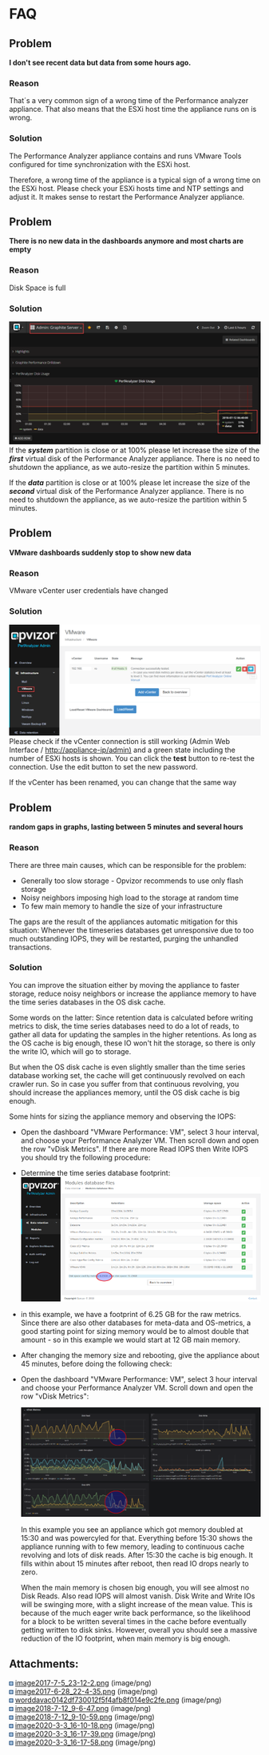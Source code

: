 # FAQ

## Problem

**I don't see recent data but data from some hours ago.**

### Reason

That´s a very common sign of a wrong time of the Performance analyzer
appliance. That also means that the ESXi host time the appliance runs on
is wrong.

### Solution

The Performance Analyzer appliance contains and runs VMware Tools
configured for time synchronization with the ESXi host.

Therefore, a wrong time of the appliance is a typical sign of a wrong
time on the ESXi host. Please check your ESXi hosts time and NTP
settings and adjust it. It makes sense to restart the Performance
Analyzer appliance.

## Problem

**There is no new data in the dashboards anymore and most charts are
empty**

### Reason

Disk Space is full

### Solution

![](attachments/212172801/765263903.png?height=250)  
If the ***system*** partition is close or at 100% please let increase
the size of the ***first*** virtual disk of the Performance Analyzer
appliance. There is no need to shutdown the appliance, as we auto-resize
the partition within 5 minutes.

If the ***data*** partition is close or at 100% please let increase the
size of the ***second*** virtual disk of the Performance Analyzer
appliance. There is no need to shutdown the appliance, as we auto-resize
the partition within 5 minutes.

  

## Problem

**VMware dashboards suddenly stop to show new data**

### Reason

VMware vCenter user credentials have changed

### Solution

![](attachments/212172801/765263907.png?height=250)  
Please check if the vCenter connection is still working (Admin Web
Interface / <http://appliance-ip/admin)> and a green state including the
number of ESXi hosts is shown. You can click the **test** button to
re-test the connection. Use the edit button to set the new password.

If the vCenter has been renamed, you can change that the same way

## Problem

**random gaps in graphs, lasting between 5 minutes and several hours**

### Reason

There are three main causes, which can be responsible for the problem:

  - Generally too slow storage - Opvizor recommends to use only flash
    storage
  - Noisy neighbors imposing high load to the storage at random time
  - To few main memory to handle the size of your infrastructure

The gaps are the result of the appliances automatic mitigation for this
situation: Whenever the timeseries databases get unresponsive due to too
much outstanding IOPS, they will be restarted, purging the unhandled
transactions.

### Solution

You can improve the situation either by moving the appliance to faster
storage, reduce noisy neighbors or increase the appliance memory to have
the time series databases in the OS disk cache.

Some words on the latter: Since retention data is calculated before
writing metrics to disk, the time series databases need to do a lot of
reads, to gather all data for updating the samples in the higher
retentions. As long as the OS cache is big enough, these IO won't hit
the storage, so there is only the write IO, which will go to storage.

But when the OS disk cache is even slightly smaller than the time series
database working set, the cache will get continuously revolved on each
crawler run. So in case you suffer from that continuous revolving, you
should increase the appliances memory, until the OS disk cache is big
enough.

Some hints for sizing the appliance memory and observing the IOPS:

  - Open the dashboard "VMware Performance: VM", select 3 hour interval,
    and choose your Performance Analyzer VM. Then scroll down and open
    the row "vDisk Metrics". If there are more Read IOPS then Write IOPS
    you should try the following procedure:  
      
  - Determine the time series database footprint:  
    ![](attachments/212172801/1079574547.png)  
      
  - in this example, we have a footprint of 6.25 GB for the raw metrics.
    Since there are also other databases for meta-data and OS-metrics, a
    good starting point for sizing memory would be to almost double that
    amount - so in this example we would start at 12 GB main memory.
  - After changing the memory size and rebooting, give the appliance
    about 45 minutes, before doing the following check:
  - Open the dashboard "VMware Performance: VM", select 3 hour interval
    and choose your Performance Analyzer VM. Scroll down and open the
    row "vDisk Metrics":  
      
    ![](attachments/212172801/1079640086.png)  
      
      
    In this example you see an appliance which got memory doubled at
    15:30 and was powercyled for that. Everything before 15:30 shows the
    appliance running with to few memory, leading to continuous cache
    revolving and lots of disk reads. After 15:30 the cache is big
    enough. It fills within about 15 minutes after reboot, then read IO
    drops nearly to zero.  
      
    When the main memory is chosen big enough, you will see almost no
    Disk Reads. Also read IOPS will almost vanish. Disk Write and Write
    IOs will be swinging more, with a slight increase of the mean value.
    This is because of the much eager write back performance, so the
    likelihood for a block to be written several times in the cache
    before eventually getting written to disk sinks. However, overall
    you should see a massive reduction of the IO footprint, when main
    memory is big enough.

  

  

  

  

  

  

  

  

  

<div class="pageSectionHeader">

## Attachments:

</div>

<div class="greybox" data-align="left">

![](images/icons/bullet_blue.gif)
[image2017-7-5\_23-12-2.png](attachments/212172801/212172804.png)
(image/png)  
![](images/icons/bullet_blue.gif)
[image2017-6-28\_22-4-35.png](attachments/212172801/212172807.png)
(image/png)  
![](images/icons/bullet_blue.gif)
[worddavac0142df730012f5f4afb8f014e9c2fe.png](attachments/212172801/212172810.png)
(image/png)  
![](images/icons/bullet_blue.gif)
[image2018-7-12\_9-6-47.png](attachments/212172801/765263903.png)
(image/png)  
![](images/icons/bullet_blue.gif)
[image2018-7-12\_9-10-59.png](attachments/212172801/765263907.png)
(image/png)  
![](images/icons/bullet_blue.gif)
[image2020-3-3\_16-10-18.png](attachments/212172801/1079803905.png)
(image/png)  
![](images/icons/bullet_blue.gif)
[image2020-3-3\_16-17-39.png](attachments/212172801/1079574547.png)
(image/png)  
![](images/icons/bullet_blue.gif)
[image2020-3-3\_16-17-58.png](attachments/212172801/1079640086.png)
(image/png)  

</div>
